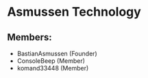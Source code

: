 # Asmussen Technology

## Members:
- BastianAsmussen (Founder)
- ConsoleBeep (Member)
- komand33448 (Member)
